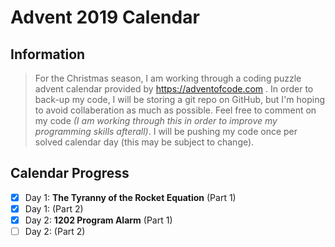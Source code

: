 # Advent 2019 Calendar
## Information
> For the Christmas season, I am working through a coding puzzle advent calendar provided by https://adventofcode.com .
> In order to back-up my code, I will be storing a git repo on GitHub, but I'm hoping to avoid collaberation as much as possible.
> Feel free to comment on my code *(I am working through this in order to improve my programming skills afterall)*.
> I will be pushing my code once per solved calendar day (this may be subject to change).

## Calendar Progress
* [x] Day 1: __The Tyranny of the Rocket Equation__ (Part 1)
* [x] Day 1: (Part 2)
* [x] Day 2: __1202 Program Alarm__ (Part 1)
* [ ] Day 2: (Part 2)
